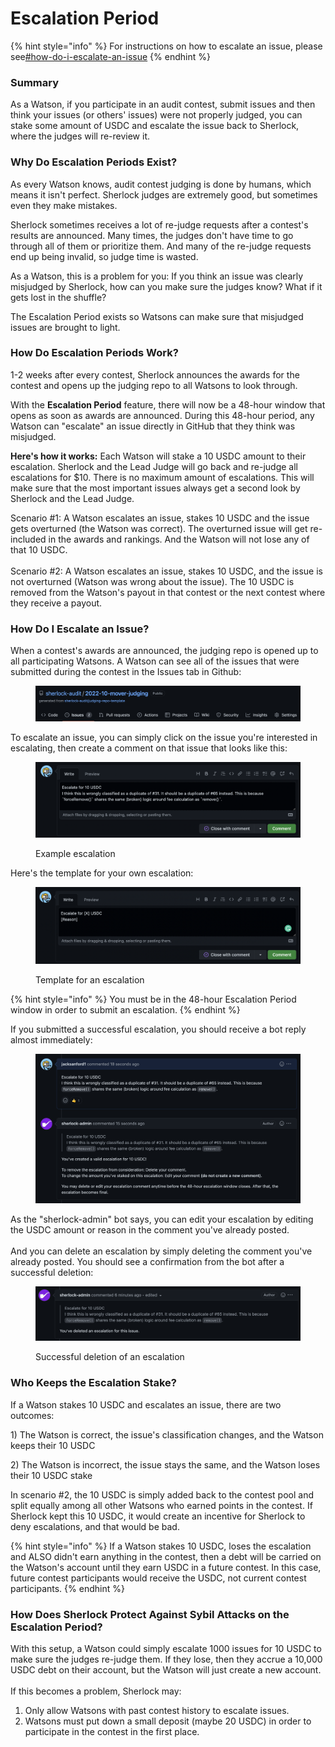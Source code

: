 # Escalation Period

{% hint style="info" %}
For instructions on how to escalate an issue, please see[#how-do-i-escalate-an-issue](escalation-period.md#how-do-i-escalate-an-issue "mention")
{% endhint %}

### Summary

As a Watson, if you participate in an audit contest, submit issues and then think your issues (or others' issues) were not properly judged, you can stake some amount of USDC and escalate the issue back to Sherlock, where the judges will re-review it.&#x20;

### Why Do Escalation Periods Exist?

As every Watson knows, audit contest judging is done by humans, which means it isn't perfect. Sherlock judges are extremely good, but sometimes even they make mistakes.

Sherlock sometimes receives a lot of re-judge requests after a contest's results are announced. Many times, the judges don't have time to go through all of them or prioritize them. And many of the re-judge requests end up being invalid, so judge time is wasted.&#x20;

As a Watson, this is a problem for you: If you think an issue was clearly misjudged by Sherlock, how can you make sure the judges know? What if it gets lost in the shuffle?

The Escalation Period exists so Watsons can make sure that misjudged issues are brought to light.&#x20;

### How Do Escalation Periods Work?

1-2 weeks after every contest, Sherlock announces the awards for the contest and opens up the judging repo to all Watsons to look through.

With the **Escalation Period** feature, there will now be a 48-hour window that opens as soon as awards are announced. During this 48-hour period, any Watson can "escalate" an issue directly in GitHub that they think was misjudged.

**Here's how it works:** Each Watson will stake a 10 USDC amount to their escalation. Sherlock and the Lead Judge will go back and re-judge all escalations for $10. There is no maximum amount of escalations. This will make sure that the most important issues always get a second look by Sherlock and the Lead Judge.

Scenario #1: A Watson escalates an issue, stakes 10 USDC and the issue gets overturned (the Watson was correct). The overturned issue will get re-included in the awards and rankings. And the Watson will not lose any of that 10 USDC.\
\
Scenario #2: A Watson escalates an issue, stakes 10 USDC, and the issue is not overturned (Watson was wrong about the issue). The 10 USDC is removed from the Watson's payout in that contest or the next contest where they receive a payout.

### How Do I Escalate an Issue?

When a contest's awards are announced, the judging repo is opened up to all participating Watsons. A Watson can see all of the issues that were submitted during the contest in the Issues tab in Github:

<figure><img src="../../.gitbook/assets/image (11) (1).png" alt=""><figcaption></figcaption></figure>

To escalate an issue, you can simply click on the issue you're interested in escalating, then create a comment on that issue that looks like this:

<figure><img src="../../.gitbook/assets/image (4).png" alt=""><figcaption><p>Example escalation</p></figcaption></figure>

Here's the template for your own escalation:

<figure><img src="../../.gitbook/assets/image (2) (2).png" alt=""><figcaption><p>Template for an escalation</p></figcaption></figure>

{% hint style="info" %}
You must be in the 48-hour Escalation Period window in order to submit an escalation.&#x20;
{% endhint %}

If you submitted a successful escalation, you should receive a bot reply almost immediately:

<figure><img src="../../.gitbook/assets/image (3) (2).png" alt=""><figcaption></figcaption></figure>

As the "sherlock-admin" bot says, you can edit your escalation by editing the USDC amount or reason in the comment you've already posted. \
\
And you can delete an escalation by simply deleting the comment you've already posted. You should see a confirmation from the bot after a successful deletion:

<figure><img src="../../.gitbook/assets/image (3) (1).png" alt=""><figcaption><p>Successful deletion of an escalation</p></figcaption></figure>

### Who Keeps the Escalation Stake?

If a Watson stakes 10 USDC and escalates an issue, there are two outcomes:&#x20;

1\) The Watson is correct, the issue's classification changes, and the Watson keeps their 10 USDC

2\) The Watson is incorrect, the issue stays the same, and the Watson loses their 10 USDC stake

In scenario #2, the 10 USDC is simply added back to the contest pool and split equally among all other Watsons who earned points in the contest. If Sherlock kept this 10 USDC, it would create an incentive for Sherlock to deny escalations, and that would be bad.&#x20;

{% hint style="info" %}
If a Watson stakes 10 USDC, loses the escalation and ALSO didn't earn anything in the contest, then a debt will be carried on the Watson's account until they earn USDC in a future contest. In this case, future contest participants would receive the USDC, not current contest participants.&#x20;
{% endhint %}

### How Does Sherlock Protect Against Sybil Attacks on the Escalation Period?

With this setup, a Watson could simply escalate 1000 issues for 10 USDC to make sure the judges re-judge them. If they lose, then they accrue a 10,000 USDC debt on their account, but the Watson will just create a new account.\
\
If this becomes a problem, Sherlock may:

1. Only allow Watsons with past contest history to escalate issues.&#x20;
2. Watsons must put down a small deposit (maybe 20 USDC) in order to participate in the contest in the first place.&#x20;
